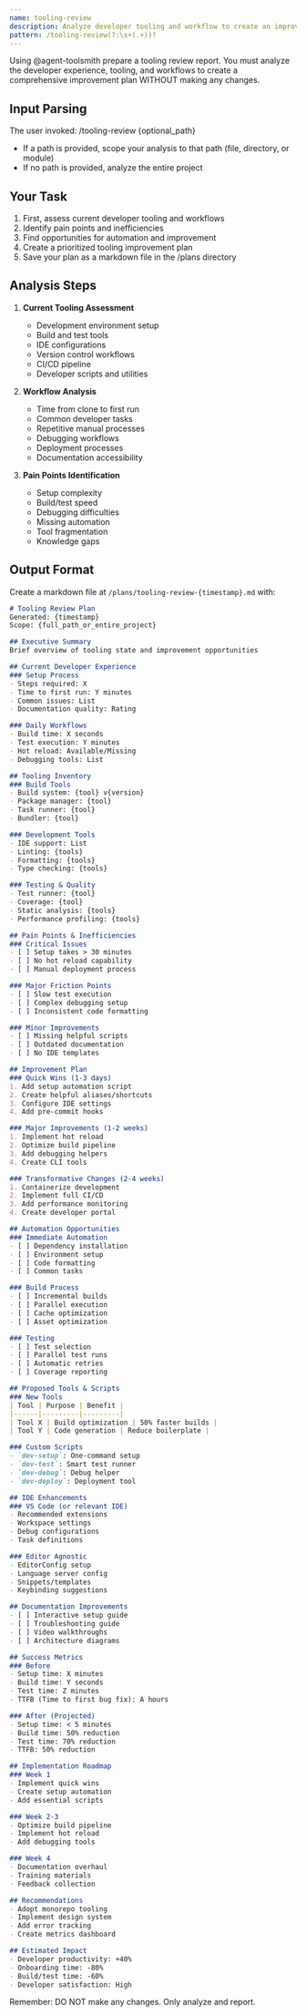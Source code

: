 ```yaml
---
name: tooling-review
description: Analyze developer tooling and workflow to create an improvement plan
pattern: /tooling-review(?:\s+(.+))?
---
```


Using @agent-toolsmith prepare a tooling review report. You must analyze the developer experience, tooling, and workflows to create a comprehensive improvement plan WITHOUT making any changes.

## Input Parsing
The user invoked: /tooling-review {optional_path}
- If a path is provided, scope your analysis to that path (file, directory, or module)
- If no path is provided, analyze the entire project

## Your Task
1. First, assess current developer tooling and workflows
2. Identify pain points and inefficiencies
3. Find opportunities for automation and improvement
4. Create a prioritized tooling improvement plan
5. Save your plan as a markdown file in the /plans directory

## Analysis Steps
1. **Current Tooling Assessment**
   - Development environment setup
   - Build and test tools
   - IDE configurations
   - Version control workflows
   - CI/CD pipeline
   - Developer scripts and utilities

2. **Workflow Analysis**
   - Time from clone to first run
   - Common developer tasks
   - Repetitive manual processes
   - Debugging workflows
   - Deployment processes
   - Documentation accessibility

3. **Pain Points Identification**
   - Setup complexity
   - Build/test speed
   - Debugging difficulties
   - Missing automation
   - Tool fragmentation
   - Knowledge gaps

## Output Format
Create a markdown file at `/plans/tooling-review-{timestamp}.md` with:

```markdown
# Tooling Review Plan
Generated: {timestamp}
Scope: {full_path_or_entire_project}

## Executive Summary
Brief overview of tooling state and improvement opportunities

## Current Developer Experience
### Setup Process
- Steps required: X
- Time to first run: Y minutes
- Common issues: List
- Documentation quality: Rating

### Daily Workflows
- Build time: X seconds
- Test execution: Y minutes
- Hot reload: Available/Missing
- Debugging tools: List

## Tooling Inventory
### Build Tools
- Build system: {tool} v{version}
- Package manager: {tool}
- Task runner: {tool}
- Bundler: {tool}

### Development Tools
- IDE support: List
- Linting: {tools}
- Formatting: {tools}
- Type checking: {tools}

### Testing & Quality
- Test runner: {tool}
- Coverage: {tool}
- Static analysis: {tools}
- Performance profiling: {tools}

## Pain Points & Inefficiencies
### Critical Issues
- [ ] Setup takes > 30 minutes
- [ ] No hot reload capability
- [ ] Manual deployment process

### Major Friction Points
- [ ] Slow test execution
- [ ] Complex debugging setup
- [ ] Inconsistent code formatting

### Minor Improvements
- [ ] Missing helpful scripts
- [ ] Outdated documentation
- [ ] No IDE templates

## Improvement Plan
### Quick Wins (1-3 days)
1. Add setup automation script
2. Create helpful aliases/shortcuts
3. Configure IDE settings
4. Add pre-commit hooks

### Major Improvements (1-2 weeks)
1. Implement hot reload
2. Optimize build pipeline
3. Add debugging helpers
4. Create CLI tools

### Transformative Changes (2-4 weeks)
1. Containerize development
2. Implement full CI/CD
3. Add performance monitoring
4. Create developer portal

## Automation Opportunities
### Immediate Automation
- [ ] Dependency installation
- [ ] Environment setup
- [ ] Code formatting
- [ ] Common tasks

### Build Process
- [ ] Incremental builds
- [ ] Parallel execution
- [ ] Cache optimization
- [ ] Asset optimization

### Testing
- [ ] Test selection
- [ ] Parallel test runs
- [ ] Automatic retries
- [ ] Coverage reporting

## Proposed Tools & Scripts
### New Tools
| Tool | Purpose | Benefit |
|------|---------|---------|
| Tool X | Build optimization | 50% faster builds |
| Tool Y | Code generation | Reduce boilerplate |

### Custom Scripts
- `dev-setup`: One-command setup
- `dev-test`: Smart test runner
- `dev-debug`: Debug helper
- `dev-deploy`: Deployment tool

## IDE Enhancements
### VS Code (or relevant IDE)
- Recommended extensions
- Workspace settings
- Debug configurations
- Task definitions

### Editor Agnostic
- EditorConfig setup
- Language server config
- Snippets/templates
- Keybinding suggestions

## Documentation Improvements
- [ ] Interactive setup guide
- [ ] Troubleshooting guide
- [ ] Video walkthroughs
- [ ] Architecture diagrams

## Success Metrics
### Before
- Setup time: X minutes
- Build time: Y seconds
- Test time: Z minutes
- TTFB (Time to first bug fix): A hours

### After (Projected)
- Setup time: < 5 minutes
- Build time: 50% reduction
- Test time: 70% reduction
- TTFB: 50% reduction

## Implementation Roadmap
### Week 1
- Implement quick wins
- Create setup automation
- Add essential scripts

### Week 2-3
- Optimize build pipeline
- Implement hot reload
- Add debugging tools

### Week 4
- Documentation overhaul
- Training materials
- Feedback collection

## Recommendations
- Adopt monorepo tooling
- Implement design system
- Add error tracking
- Create metrics dashboard

## Estimated Impact
- Developer productivity: +40%
- Onboarding time: -80%
- Build/test time: -60%
- Developer satisfaction: High
```

Remember: DO NOT make any changes. Only analyze and report.